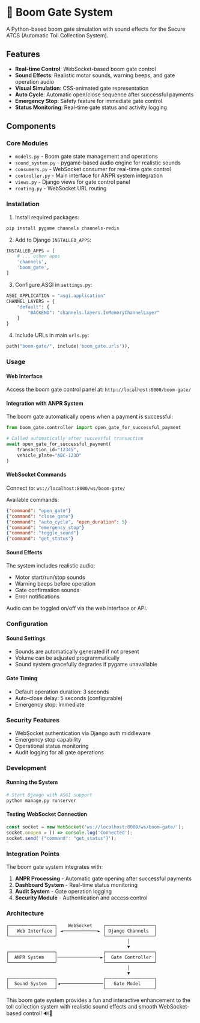 # 🚧 Boom Gate System

A Python-based boom gate simulation with sound effects for the Secure ATCS (Automatic Toll Collection System).

## Features

- **Real-time Control**: WebSocket-based boom gate control
- **Sound Effects**: Realistic motor sounds, warning beeps, and gate operation audio
- **Visual Simulation**: CSS-animated gate representation
- **Auto Cycle**: Automatic open/close sequence after successful payments
- **Emergency Stop**: Safety feature for immediate gate control
- **Status Monitoring**: Real-time gate status and activity logging

## Components

### Core Modules

- `models.py` - Boom gate state management and operations
- `sound_system.py` - pygame-based audio engine for realistic sounds
- `consumers.py` - WebSocket consumer for real-time gate control
- `controller.py` - Main interface for ANPR system integration
- `views.py` - Django views for gate control panel
- `routing.py` - WebSocket URL routing

### Installation

1. Install required packages:
```bash
pip install pygame channels channels-redis
```

2. Add to Django `INSTALLED_APPS`:
```python
INSTALLED_APPS = [
    # ... other apps
    'channels',
    'boom_gate',
]
```

3. Configure ASGI in `settings.py`:
```python
ASGI_APPLICATION = "asgi.application"
CHANNEL_LAYERS = {
    "default": {
        "BACKEND": "channels.layers.InMemoryChannelLayer"
    }
}
```

4. Include URLs in main `urls.py`:
```python
path("boom-gate/", include('boom_gate.urls')),
```

### Usage

#### Web Interface
Access the boom gate control panel at: `http://localhost:8000/boom-gate/`

#### Integration with ANPR System
The boom gate automatically opens when a payment is successful:

```python
from boom_gate.controller import open_gate_for_successful_payment

# Called automatically after successful transaction
await open_gate_for_successful_payment(
    transaction_id="12345",
    vehicle_plate="ABC-123D"
)
```

#### WebSocket Commands

Connect to: `ws://localhost:8000/ws/boom-gate/`

Available commands:
```json
{"command": "open_gate"}
{"command": "close_gate"}  
{"command": "auto_cycle", "open_duration": 5}
{"command": "emergency_stop"}
{"command": "toggle_sound"}
{"command": "get_status"}
```

#### Sound Effects

The system includes realistic audio:
- Motor start/run/stop sounds
- Warning beeps before operation
- Gate confirmation sounds
- Error notifications

Audio can be toggled on/off via the web interface or API.

### Configuration

#### Sound Settings
- Sounds are automatically generated if not present
- Volume can be adjusted programmatically
- Sound system gracefully degrades if pygame unavailable

#### Gate Timing
- Default operation duration: 3 seconds
- Auto-close delay: 5 seconds (configurable)
- Emergency stop: Immediate

### Security Features

- WebSocket authentication via Django auth middleware
- Emergency stop capability
- Operational status monitoring
- Audit logging for all gate operations

### Development

#### Running the System
```bash
# Start Django with ASGI support
python manage.py runserver
```

#### Testing WebSocket Connection
```javascript
const socket = new WebSocket('ws://localhost:8000/ws/boom-gate/');
socket.onopen = () => console.log('Connected');
socket.send('{"command": "get_status"}');
```

### Integration Points

The boom gate system integrates with:

1. **ANPR Processing** - Automatic gate opening after successful payments
2. **Dashboard System** - Real-time status monitoring
3. **Audit System** - Gate operation logging
4. **Security Module** - Authentication and access control

### Architecture

```
┌─────────────────┐    WebSocket    ┌──────────────────┐
│   Web Interface │ ◄─────────────► │ Django Channels  │
└─────────────────┘                 └──────────────────┘
                                             │
                                             ▼
┌─────────────────┐                 ┌──────────────────┐
│  ANPR System    │────────────────►│  Gate Controller │
└─────────────────┘                 └──────────────────┘
                                             │
                                             ▼
┌─────────────────┐                 ┌──────────────────┐
│  Sound System   │◄────────────────│   Gate Model     │
└─────────────────┘                 └──────────────────┘
```

This boom gate system provides a fun and interactive enhancement to the toll collection system with realistic sound effects and smooth WebSocket-based control! 🔊🚪
